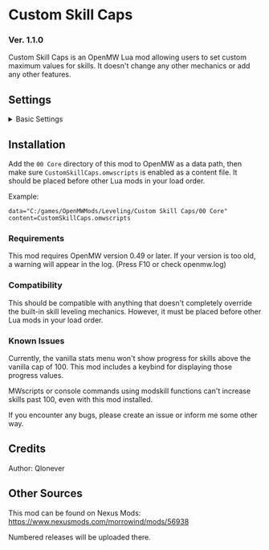 # Custom Skill Caps
### Ver. 1.1.0
Custom Skill Caps is an OpenMW Lua mod allowing users to set custom maximum values for skills. It doesn't change any other mechanics or add any other features.

## Settings
<Details>
<Summary>Basic Settings</Summary>

### Skill Progress Menu Key
Shows a menu containing the current progress of all skills. Needed to view progress for skills above the vanilla cap of 100.
### Skill Capping Method
Skills have a configurable maximum value that they cannot be raised above. If set to 0, the corresponding skill can be raised infinitely.

This setting decides whether skills will share one maximum value, use differing maximums if they belong to your character's class, or use completely unique maximums. (Default: Shared)
### Shared/Major/Minor/Misc./Unique Skill Caps
(Default: All 0)
</Details>

## Installation
Add the `00 Core` directory of this mod to OpenMW as a data path, then make sure `CustomSkillCaps.omwscripts` is enabled as a content file. It should be placed before other Lua mods in your load order.

Example:
```
data="C:/games/OpenMWMods/Leveling/Custom Skill Caps/00 Core"
content=CustomSkillCaps.omwscripts
```
### Requirements
This mod requires OpenMW version 0.49 or later. If your version is too old, a warning will appear in the log. (Press F10 or check openmw.log)
### Compatibility
This should be compatible with anything that doesn't completely override the built-in skill leveling mechanics. However, it must be placed before other Lua mods in your load order.
### Known Issues
Currently, the vanilla stats menu won't show progress for skills above the vanilla cap of 100. This mod includes a keybind for displaying those progress values.

MWscripts or console commands using modskill functions can't increase skills past 100, even with this mod installed.

If you encounter any bugs, please create an issue or inform me some other way.
## Credits
Author: Qlonever

## Other Sources
This mod can be found on Nexus Mods: https://www.nexusmods.com/morrowind/mods/56938

Numbered releases will be uploaded there.
